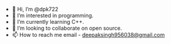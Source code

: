 - 👋 Hi, I’m @dpk722
- 👀 I’m interested in programming.
- 🌱 I’m currently learning C++.
- 💞️ I’m looking to collaborate on open source.
- 📫 How to reach me email - deepaksingh956038@gmail.com

<!---
deepak722/deepak722 is a ✨ special ✨ repository because its `README.md` (this file) appears on your GitHub profile.
You can click the Preview link to take a look at your changes.
--->
